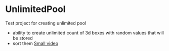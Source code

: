 # UnlimitedPool
Test project for creating unlimited pool 
 - ability to create unlimited count of 3d boxes with random values that will be stored 
 - sort them
 [Small video](https://drive.google.com/file/d/1-8SFdx2ijQ8avlHGUzoLVXQ0Mefq0YDJ/view?usp=sharing)
